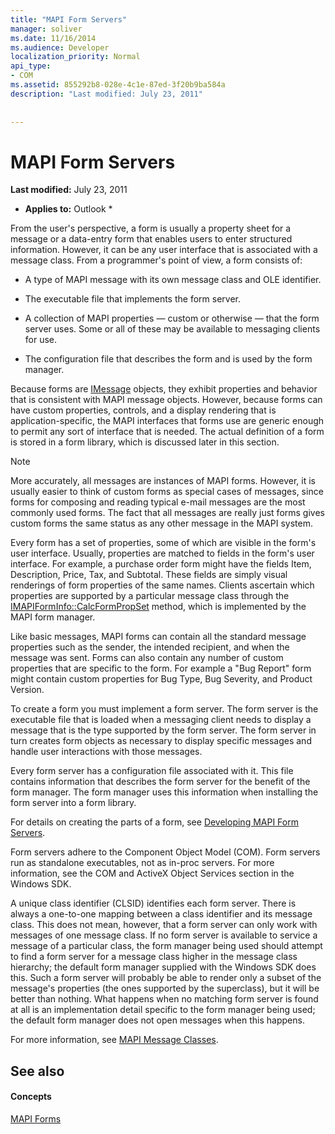 ```yaml
---
title: "MAPI Form Servers"
manager: soliver
ms.date: 11/16/2014
ms.audience: Developer
localization_priority: Normal
api_type:
- COM
ms.assetid: 855292b8-028e-4c1e-87ed-3f20b9ba584a
description: "Last modified: July 23, 2011"
 
 
---
```


# MAPI Form Servers

 **Last modified:** July 23, 2011 
  
 * **Applies to:** Outlook * 
  
From the user's perspective, a form is usually a property sheet for a message or a data-entry form that enables users to enter structured information. However, it can be any user interface that is associated with a message class. From a programmer's point of view, a form consists of:
  
- A type of MAPI message with its own message class and OLE identifier.
    
- The executable file that implements the form server.
    
- A collection of MAPI properties — custom or otherwise — that the form server uses. Some or all of these may be available to messaging clients for use.
    
- The configuration file that describes the form and is used by the form manager.
    
Because forms are [IMessage](imessageimapiprop.md) objects, they exhibit properties and behavior that is consistent with MAPI message objects. However, because forms can have custom properties, controls, and a display rendering that is application-specific, the MAPI interfaces that forms use are generic enough to permit any sort of interface that is needed. The actual definition of a form is stored in a form library, which is discussed later in this section. 
  
> [!NOTE]
> More accurately, all messages are instances of MAPI forms. However, it is usually easier to think of custom forms as special cases of messages, since forms for composing and reading typical e-mail messages are the most commonly used forms. The fact that all messages are really just forms gives custom forms the same status as any other message in the MAPI system. 
  
Every form has a set of properties, some of which are visible in the form's user interface. Usually, properties are matched to fields in the form's user interface. For example, a purchase order form might have the fields Item, Description, Price, Tax, and Subtotal. These fields are simply visual renderings of form properties of the same names. Clients ascertain which properties are supported by a particular message class through the [IMAPIFormInfo::CalcFormPropSet](imapiforminfo-calcformpropset.md) method, which is implemented by the MAPI form manager. 
  
Like basic messages, MAPI forms can contain all the standard message properties such as the sender, the intended recipient, and when the message was sent. Forms can also contain any number of custom properties that are specific to the form. For example a "Bug Report" form might contain custom properties for Bug Type, Bug Severity, and Product Version.
  
To create a form you must implement a form server. The form server is the executable file that is loaded when a messaging client needs to display a message that is the type supported by the form server. The form server in turn creates form objects as necessary to display specific messages and handle user interactions with those messages.
  
Every form server has a configuration file associated with it. This file contains information that describes the form server for the benefit of the form manager. The form manager uses this information when installing the form server into a form library.
  
For details on creating the parts of a form, see [Developing MAPI Form Servers](developing-mapi-form-servers.md).
  
Form servers adhere to the Component Object Model (COM). Form servers run as standalone executables, not as in-proc servers. For more information, see the COM and ActiveX Object Services section in the Windows SDK.
  
A unique class identifier (CLSID) identifies each form server. There is always a one-to-one mapping between a class identifier and its message class. This does not mean, however, that a form server can only work with messages of one message class. If no form server is available to service a message of a particular class, the form manager being used should attempt to find a form server for a message class higher in the message class hierarchy; the default form manager supplied with the Windows SDK does this. Such a form server will probably be able to render only a subset of the message's properties (the ones supported by the superclass), but it will be better than nothing. What happens when no matching form server is found at all is an implementation detail specific to the form manager being used; the default form manager does not open messages when this happens.
  
For more information, see [MAPI Message Classes](mapi-message-classes.md).
  
## See also

#### Concepts

[MAPI Forms](mapi-forms.md)

